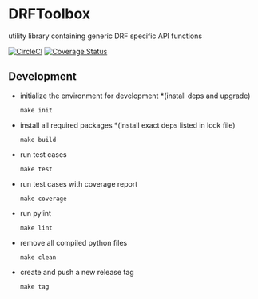 # DRFToolbox
utility library containing generic DRF specific API functions

[![CircleCI](https://circleci.com/gh/DoctorDecisions/DRFToolbox.svg?style=svg&circle-token=a9cf2a90de69cdbcb919d58cd73c25f7e77f7ad8)](https://circleci.com/gh/DoctorDecisions/OmniService)
[![Coverage Status](https://coveralls.io/repos/github/DoctorDecisions/DRFToolbox/badge.svg?t=ySeEKr)](https://coveralls.io/github/DoctorDecisions/DRFToolbox)

## Development

  * initialize the environment for development
    *(install deps and upgrade)
    ```
    make init
    ```
  * install all required packages
    *(install exact deps listed in lock file)
    ```
    make build
    ```
  * run test cases
    ```
    make test
    ```
  * run test cases with coverage report
    ```
    make coverage
    ```
  * run pylint
    ```
    make lint
    ```
  * remove all compiled python files
    ```
    make clean
    ```
  * create and push a new release tag
    ```
    make tag
    ```
